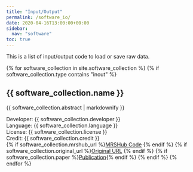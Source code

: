 ```yaml
---
title: "Input/Output"
permalink: /software_io/
date: 2020-04-16T13:00:00+00:00
sidebar:
  nav: "software"
toc: true
---
```


This is a list of input/output code to load or save raw data.

{% for software_collection in site.software_collection %}
  {% if software_collection.type contains "inout" %}
  <h2>
      {{ software_collection.name }}
  </h2>
  <img src= "{{ site.url }}{{ site.baseurl }}{{ software_collection.image }}" alt="" align="right"/>
  <p>{{ software_collection.abstract | markdownify }}</p>
  Developer: {{ software_collection.developer }} <br>
  Language: {{ software_collection.language }} <br>
  License: {{ software_collection.license }} <br>
  Credit: {{ software_collection.credit }} <br>
  {% if software_collection.mrshub_url %}<a href="{{ software_collection.mrshub_url }}">MRSHub Code</a>&nbsp;{% endif %}
  {% if software_collection.original_url %}<a href="{{ software_collection.original_url }}">Original URL</a>&nbsp;{% endif %}
  {% if software_collection.paper %}<a href="{{ software_collection.paper }}">Publication</a>{% endif %}
  {% endif %}
{% endfor %}

